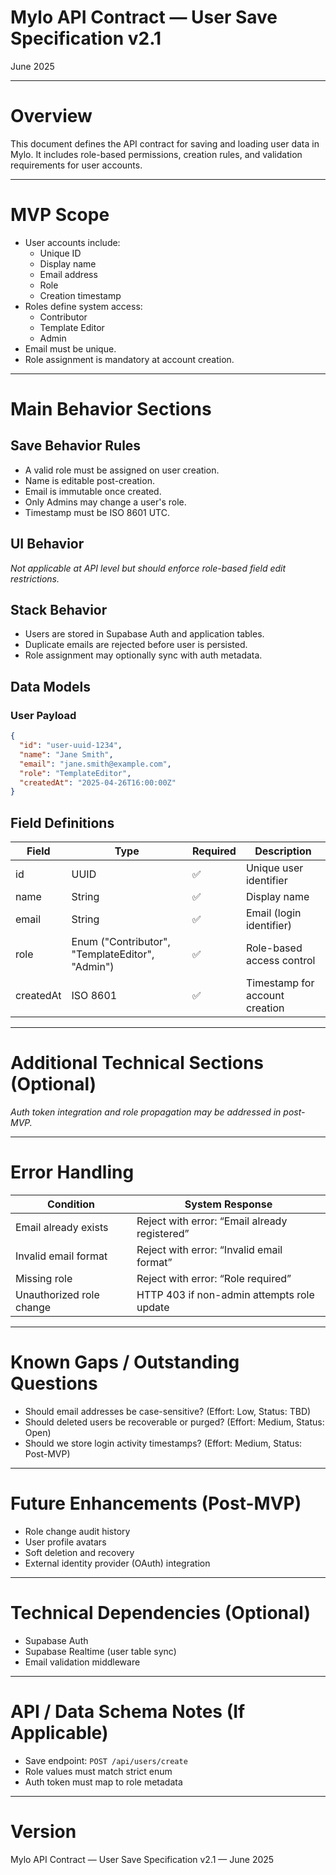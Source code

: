 # Mylo API Contract — User Save Specification v2.1

June 2025

---

# Overview

This document defines the API contract for saving and loading user data in Mylo. It includes role-based permissions, creation rules, and validation requirements for user accounts.

---

# MVP Scope

- User accounts include:
  - Unique ID
  - Display name
  - Email address
  - Role
  - Creation timestamp
- Roles define system access:
  - Contributor
  - Template Editor
  - Admin
- Email must be unique.
- Role assignment is mandatory at account creation.

---

# Main Behavior Sections

## Save Behavior Rules

- A valid role must be assigned on user creation.
- Name is editable post-creation.
- Email is immutable once created.
- Only Admins may change a user's role.
- Timestamp must be ISO 8601 UTC.

## UI Behavior

*Not applicable at API level but should enforce role-based field edit restrictions.*

## Stack Behavior

- Users are stored in Supabase Auth and application tables.
- Duplicate emails are rejected before user is persisted.
- Role assignment may optionally sync with auth metadata.

## Data Models

### User Payload

```json
{
  "id": "user-uuid-1234",
  "name": "Jane Smith",
  "email": "jane.smith@example.com",
  "role": "TemplateEditor",
  "createdAt": "2025-04-26T16:00:00Z"
}
```

## Field Definitions

| Field | Type | Required | Description |
|-------|------|----------|-------------|
| id | UUID | ✅ | Unique user identifier |
| name | String | ✅ | Display name |
| email | String | ✅ | Email (login identifier) |
| role | Enum ("Contributor", "TemplateEditor", "Admin") | ✅ | Role-based access control |
| createdAt | ISO 8601 | ✅ | Timestamp for account creation |

---

# Additional Technical Sections (Optional)

*Auth token integration and role propagation may be addressed in post-MVP.*

---

# Error Handling

| Condition | System Response |
|----------|-----------------|
| Email already exists | Reject with error: “Email already registered” |
| Invalid email format | Reject with error: “Invalid email format” |
| Missing role | Reject with error: “Role required” |
| Unauthorized role change | HTTP 403 if non-admin attempts role update |

---

# Known Gaps / Outstanding Questions

- Should email addresses be case-sensitive? (Effort: Low, Status: TBD)
- Should deleted users be recoverable or purged? (Effort: Medium, Status: Open)
- Should we store login activity timestamps? (Effort: Medium, Status: Post-MVP)

---

# Future Enhancements (Post-MVP)

- Role change audit history
- User profile avatars
- Soft deletion and recovery
- External identity provider (OAuth) integration

---

# Technical Dependencies (Optional)

- Supabase Auth
- Supabase Realtime (user table sync)
- Email validation middleware

---

# API / Data Schema Notes (If Applicable)

- Save endpoint: `POST /api/users/create`
- Role values must match strict enum
- Auth token must map to role metadata

---

# Version

Mylo API Contract — User Save Specification v2.1 — June 2025

